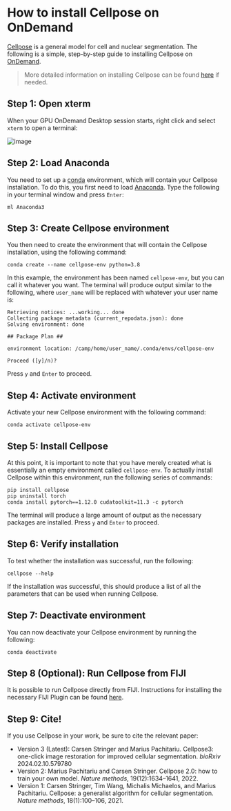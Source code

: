 # How to install Cellpose on OnDemand

[Cellpose](https://github.com/MouseLand/cellpose) is a general model for cell and nuclear segmentation. The following is a simple, step-by-step guide to installing Cellpose on [OnDemand](https://openondemand.org/).

> More detailed information on installing Cellpose can be found [here](https://github.com/MouseLand/cellpose?tab=readme-ov-file#installation) if needed.

## Step 1: Open xterm
When your GPU OnDemand Desktop session starts, right click and select `xterm` to open a terminal:

![image](https://github.com/FrancisCrickInstitute/CALM/assets/31737822/c541950a-7dab-4641-982e-b657eb4e530c)

## Step 2: Load Anaconda
You need to set up a [conda](https://en.wikipedia.org/wiki/Conda_(package_manager)) environment, which will contain your Cellpose installation. To do this, you first need to load [Anaconda](https://en.wikipedia.org/wiki/Anaconda_(Python_distribution)). Type the following in your terminal window and press `Enter`:
```shell
ml Anaconda3
```

## Step 3: Create Cellpose environment
You then need to create the environment that will contain the Cellpose installation, using the following command:
```shell
conda create --name cellpose-env python=3.8
```
In this example, the environment has been named `cellpose-env`, but you can call it whatever you want. The terminal will produce output similar to the following, where `user_name` will be replaced with whatever your user name is:
```shell
Retrieving notices: ...working... done
Collecting package metadata (current_repodata.json): done
Solving environment: done
 
## Package Plan ##
 
environment location: /camp/home/user_name/.conda/envs/cellpose-env

Proceed ([y]/n)?
```
Press `y` and `Enter` to proceed.

## Step 4: Activate environment
Activate your new Cellpose environment with the following command:
```shell
conda activate cellpose-env
```

## Step 5: Install Cellpose
At this point, it is important to note that you have merely created what is essentially an empty environment called `cellpose-env`. To actually install Cellpose within this environment, run the following series of commands:
```shell
pip install cellpose
pip uninstall torch
conda install pytorch==1.12.0 cudatoolkit=11.3 -c pytorch
```
The terminal will produce a large amount of output as the necessary packages are installed.     Press `y` and `Enter` to proceed.

## Step 6: Verify installation
To test whether the installation was successful, run the following:
```shell
cellpose --help
```
If the installation was successful, this should produce a list of all the parameters that can be used when running Cellpose.

## Step 7: Deactivate environment
You can now deactivate your Cellpose environment by running the following:
```shell
conda deactivate
```

## Step 8 (Optional): Run Cellpose from FIJI
It is possible to run Cellpose directly from FIJI. Instructions for installing the necessary FIJI Plugin can be found [here](https://github.com/BIOP/ijl-utilities-wrappers?tab=readme-ov-file#ib-fiji---cellpose-wrapper).

## Step 9: Cite!
If you use Cellpose in your work, be sure to cite the relevant paper:
* Version 3 (Latest): Carsen Stringer and Marius Pachitariu. Cellpose3: one-click image restoration for improved cellular segmentation. _bioRxiv_ 2024.02.10.579780
* Version 2: Marius Pachitariu and Carsen Stringer. Cellpose 2.0: how to train your own model. _Nature methods_, 19(12):1634–1641, 2022.
* Version 1: Carsen Stringer, Tim Wang, Michalis Michaelos, and Marius Pachitariu. Cellpose: a generalist algorithm for cellular segmentation. _Nature methods_, 18(1):100–106, 2021.
